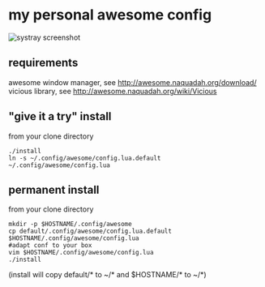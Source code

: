 my personal awesome config
==========================

![systray screenshot](https://github.com/nikopol/x-config-awesome/blob/master/systray.png?raw=true "sample systray screenshot")

requirements
------------
awesome window manager, see http://awesome.naquadah.org/download/
vicious library, see http://awesome.naquadah.org/wiki/Vicious

"give it a try" install
--------------------
from your clone directory

	./install
	ln -s ~/.config/awesome/config.lua.default ~/.config/awesome/config.lua

permanent install
-----------------
from your clone directory

	mkdir -p $HOSTNAME/.config/awesome
	cp default/.config/awesome/config.lua.default $HOSTNAME/.config/awesome/config.lua
	#adapt conf to your box
	vim $HOSTNAME/.config/awesome/config.lua
	./install

(install will copy default/* to ~/* and $HOSTNAME/* to ~/*)
